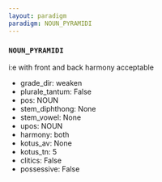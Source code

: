 ```yaml
---
layout: paradigm
paradigm: NOUN_PYRAMIDI
---
```

### ` NOUN_PYRAMIDI `

i:e with front and back harmony acceptable
* grade_dir: weaken
* plurale_tantum: False
* pos: NOUN
* stem_diphthong: None
* stem_vowel: None
* upos: NOUN
* harmony: both
* kotus_av: None
* kotus_tn: 5
* clitics: False
* possessive: False
